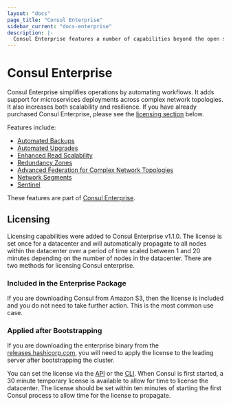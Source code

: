 ```yaml
---
layout: "docs"
page_title: "Consul Enterprise"
sidebar_current: "docs-enterprise"
description: |-
  Consul Enterprise features a number of capabilities beyond the open source offering that may be beneficial in certain workflows.
---
```


# Consul Enterprise

Consul Enterprise simplifies operations by automating workflows. It adds support
for microservices deployments across complex network topologies. It also
increases both scalability and resilience. If you have already purchased Consul Enterprise, please see the [licensing section](#licensing)
below.

Features include:

- [Automated Backups](/docs/enterprise/backups/index.html)
- [Automated Upgrades](/docs/enterprise/upgrades/index.html)
- [Enhanced Read Scalability](/docs/enterprise/read-scale/index.html)
- [Redundancy Zones](/docs/enterprise/redundancy/index.html)
- [Advanced Federation for Complex Network
  Topologies](/docs/enterprise/federation/index.html)
- [Network Segments](/docs/enterprise/network-segments/index.html)
- [Sentinel](/docs/enterprise/sentinel/index.html)

These features are part of [Consul
Enterprise](https://www.hashicorp.com/consul.html).

## Licensing

Licensing capabilities were added to Consul Enterprise v1.1.0. The license is set
once for a datacenter and will automatically propagate to all nodes within the
datacenter over a period of time scaled between 1 and 20 minutes depending on the
number of nodes in the datacenter. There are two methods for licensing Consul
enterprise.

### Included in the Enterprise Package

If you are downloading Consul from Amazon S3, then the license is included
and you do not need to take further action. This is the most common use 
case.

### Applied after Bootstrapping

If you are downloading the enterprise binary from the [releases.hashicorp.com](https://releases.hashicorp.com/consul/), you will need to apply
the license to the leading server after bootstrapping the cluster. 

You can set the license via the 
[API](/api/operator/license.html) or the [CLI](/docs/commands/license.html). When
Consul is first started, a 30 minute temporary license is available to allow for
time to license the datacenter. The license should be set within ten minutes of
starting the first Consul process to allow time for the license to propagate.
